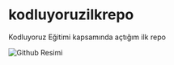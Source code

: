 # kodluyoruzilkrepo
Kodluyoruz Eğitimi kapsamında açtığım ilk repo

![Github Resimi](https://github.githubassets.com/images/modules/open_graph/github-octocat.png)